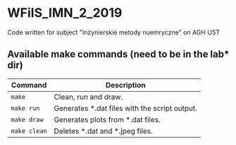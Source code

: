 # WFiIS_IMN_2_2019
Code written for subject "Inżynierskie metody nuemryczne" on AGH UST

## Available make commands (need to be in the lab* dir)

Command         | Description
-----           | -----------
`make`          | Clean, run and draw.
`make run`      | Generates *.dat files with the script output.
`make draw`     | Generates plots from *.dat files.
`make clean`    | Deletes *.dat and *.jpeg files.
